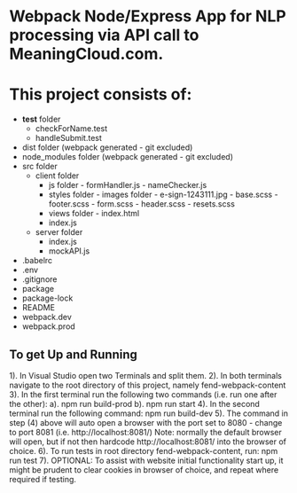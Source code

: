 # Webpack Node/Express App for NLP processing via API call to MeaningCloud.com. 

# This project consists of: 
- __test__ folder 
    - checkForName.test
    - handleSubmit.test
- dist folder (webpack generated - git excluded)
- node_modules folder (webpack generated - git excluded)
- src folder 
    - client folder
         - js folder
                 - formHandler.js
                 - nameChecker.js 
         - styles folder
                 - images folder 
                       - e-sign-1243111.jpg
                 - base.scss 
                 - footer.scss 
                 - form.scss
                 - header.scss
                 - resets.scss  
         - views folder 
                 - index.html 
         - index.js  
    - server folder
         - index.js 
         - mockAPI.js 
- .babelrc
- .env
- .gitignore
- package
- package-lock
- README
- webpack.dev
- webpack.prod

## To get Up and Running

1). In Visual Studio open two Terminals and split them. 
2). In both terminals navigate to the root directory of this project, namely fend-webpack-content
3). In the first terminal run the following two commands (i.e. run one after the other): 
    a). npm run build-prod
    b). npm run start
4). In the second terminal run the following command: 
    npm run build-dev
5). The command in step (4) above will auto open a browser with the port set to 8080 - change to port 8081 (i.e. http://localhost:8081/)
    Note: normally the default browser will open, but if not then hardcode http://localhost:8081/ into the browser of choice.
6). To run tests in root directory fend-webpack-content, run: npm run test
7). OPTIONAL: To assist with website initial functionality start up, it might be prudent to clear cookies in browser of choice, and repeat where required if testing. 
